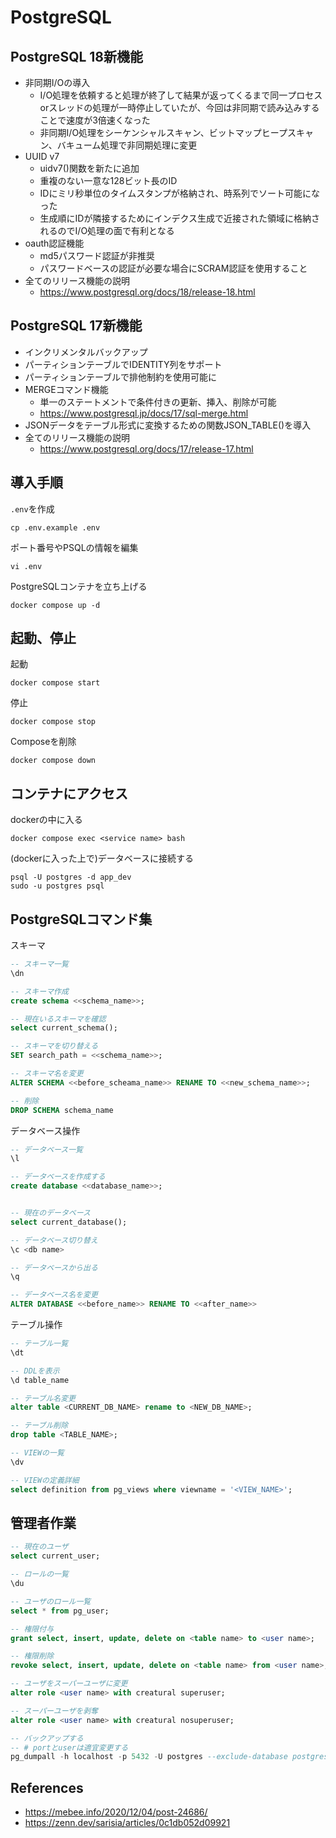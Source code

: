 # PostgreSQL

## PostgreSQL 18新機能
- 非同期I/Oの導入
  - I/O処理を依頼すると処理が終了して結果が返ってくるまで同一プロセスorスレッドの処理が一時停止していたが、今回は非同期で読み込みすることで速度が3倍速くなった
  - 非同期I/O処理をシーケンシャルスキャン、ビットマップヒープスキャン、バキューム処理で非同期処理に変更
- UUID v7
  - uidv7()関数を新たに追加
  - 重複のない一意な128ビット長のID
  - IDにミリ秒単位のタイムスタンプが格納され、時系列でソート可能になった
  - 生成順にIDが隣接するためにインデクス生成で近接された領域に格納されるのでI/O処理の面で有利となる
- oauth認証機能
  - md5パスワード認証が非推奨
  - パスワードベースの認証が必要な場合にSCRAM認証を使用すること
- 全てのリリース機能の説明
  - https://www.postgresql.org/docs/18/release-18.html
  
## PostgreSQL 17新機能
- インクリメンタルバックアップ
- パーティションテーブルでIDENTITY列をサポート
- パーティションテーブルで排他制約を使用可能に
- MERGEコマンド機能 
  - 単一のステートメントで条件付きの更新、挿入、削除が可能
  - https://www.postgresql.jp/docs/17/sql-merge.html
- JSONデータをテーブル形式に変換するための関数JSON_TABLE()を導入
- 全てのリリース機能の説明
  - https://www.postgresql.org/docs/17/release-17.html

## 導入手順

`.env`を作成

```shell
cp .env.example .env
```

ポート番号やPSQLの情報を編集

```shell
vi .env
```

PostgreSQLコンテナを立ち上げる

```shell
docker compose up -d
```

## 起動、停止

起動

```shell
docker compose start
```

停止

```shell
docker compose stop
```

Composeを削除

```shell
docker compose down
```

## コンテナにアクセス

dockerの中に入る

```shell
docker compose exec <service name> bash      
```

(dockerに入った上で)データベースに接続する

```shell
psql -U postgres -d app_dev
sudo -u postgres psql
```

## PostgreSQLコマンド集

スキーマ

```sql
-- スキーマ一覧
\dn

-- スキーマ作成
create schema <<schema_name>>;

-- 現在いるスキーマを確認
select current_schema();

-- スキーマを切り替える
SET search_path = <<schema_name>>;

-- スキーマ名を変更
ALTER SCHEMA <<before_scheama_name>> RENAME TO <<new_schema_name>>;

-- 削除
DROP SCHEMA schema_name
```

データベース操作

```sql
-- データベース一覧
\l

-- データベースを作成する
create database <<database_name>>;


-- 現在のデータベース
select current_database();

-- データベース切り替え
\c <db name>

-- データベースから出る
\q

-- データベース名を変更
ALTER DATABASE <<before_name>> RENAME TO <<after_name>>
```

テーブル操作

```sql
-- テーブル一覧
\dt

-- DDLを表示
\d table_name

-- テーブル名変更
alter table <CURRENT_DB_NAME> rename to <NEW_DB_NAME>;

-- テーブル削除
drop table <TABLE_NAME>;

-- VIEWの一覧
\dv

-- VIEWの定義詳細
select definition from pg_views where viewname = '<VIEW_NAME>';
```

## 管理者作業

```sql
-- 現在のユーザ
select current_user;

-- ロールの一覧
\du

-- ユーザのロール一覧
select * from pg_user;

-- 権限付与
grant select, insert, update, delete on <table name> to <user name>;

-- 権限削除
revoke select, insert, update, delete on <table name> from <user name>;

-- ユーザをスーパーユーザに変更
alter role <user name> with creatural superuser;

-- スーパーユーザを剥奪
alter role <user name> with creatural nosuperuser;

-- バックアップする
-- # portとuserは適宜変更する
pg_dumpall -h localhost -p 5432 -U postgres --exclude-database postgres | sed -E 's/^(CREATE|ALTER) ROLE/-- &/' > psql-dump-$(date "+%Y%m%dt%H%M%S").sql
```

## References
- https://mebee.info/2020/12/04/post-24686/
- https://zenn.dev/sarisia/articles/0c1db052d09921

